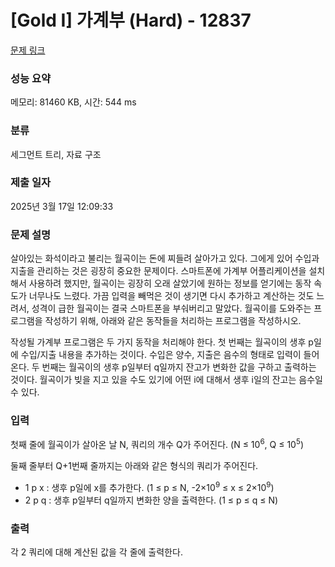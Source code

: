 # [Gold I] 가계부 (Hard) - 12837 

[문제 링크](https://www.acmicpc.net/problem/12837) 

### 성능 요약

메모리: 81460 KB, 시간: 544 ms

### 분류

세그먼트 트리, 자료 구조

### 제출 일자

2025년 3월 17일 12:09:33

### 문제 설명

<p>살아있는 화석이라고 불리는 월곡이는 돈에 찌들려 살아가고 있다. 그에게 있어 수입과 지출을 관리하는 것은 굉장히 중요한 문제이다. 스마트폰에 가계부 어플리케이션을 설치해서 사용하려 했지만, 월곡이는 굉장히 오래 살았기에 원하는 정보를 얻기에는 동작 속도가 너무나도 느렸다. 가끔 입력을 빼먹은 것이 생기면 다시 추가하고 계산하는 것도 느려서, 성격이 급한 월곡이는 결국 스마트폰을 부숴버리고 말았다. 월곡이를 도와주는 프로그램을 작성하기 위해, 아래와 같은 동작들을 처리하는 프로그램을 작성하시오.</p>

<p>작성될 가계부 프로그램은 두 가지 동작을 처리해야 한다. 첫 번째는 월곡이의 생후 p일에 수입/지출 내용을 추가하는 것이다. 수입은 양수, 지출은 음수의 형태로 입력이 들어온다. 두 번째는 월곡이의 생후 p일부터 q일까지 잔고가 변화한 값을 구하고 출력하는 것이다. 월곡이가 빚을 지고 있을 수도 있기에 어떤 i에 대해서 생후 i일의 잔고는 음수일 수 있다.</p>

### 입력 

 <p>첫째 줄에 월곡이가 살아온 날 N, 쿼리의 개수 Q가 주어진다. (N ≤ 10<sup>6</sup>, Q ≤ 10<sup>5</sup>)</p>

<p>둘째 줄부터 Q+1번째 줄까지는 아래와 같은 형식의 쿼리가 주어진다.</p>

<ul>
	<li>1 p x : 생후 p일에 x를 추가한다. (1 ≤ p ≤ N, -2×10<sup>9</sup> ≤ x ≤ 2×10<sup>9</sup>)</li>
	<li>2 p q : 생후 p일부터 q일까지 변화한 양을 출력한다. (1 ≤ p ≤ q ≤ N)</li>
</ul>

### 출력 

 <p>각 2 쿼리에 대해 계산된 값을 각 줄에 출력한다.</p>

